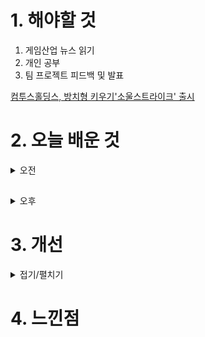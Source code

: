 
# 1. 해야할 것

1. 게임산업 뉴스 읽기 
2. 개인 공부  
3. 팀 프로젝트 피드백 및 발표

[컴투스홀딩스, 방치형 키우기'소울스트라이크' 출시](https://www.gamemeca.com/view.php?gid=1745019)



# 2. 오늘 배운 것

<details>
<summary>오전</summary>

## 팀 프로젝트 피드백

< 안영일, 김탁영 멘토님 피드백 >

Q. 여기서 중점을 둔 것, 전달하고자 하는 게임성이 무엇인가?

Q. 몬스터가 느낌표가 뜨는 확률은 몇 퍼센트냐?

Q. 보스의 공격 모션 중 플레이어가 공격하면 모션이 끊기는 것이 있나?\
플레이어가 몬스터를 공격해서 타격이 성공했을 때, 몬스터의 경직 또는 동작 멈춤이 없음.\
이어지는 동작에서 다른 모션이 나왔으면 좋겠다. 그런 것들이 플레이어 입장에서 짤짤이가 됨.
****
< 기타 >

쌓는 건 어려운데, 소비에 대한 피드백이 너무 가치가 없다.\ 
- 얻는 걸 더 잘 얻게 하고, 소비도 접근성을 늘리면 더 좋지 않을까?

게임에서 보통 일반 몹과 싸워서 게이지를 채운 상태로 보스에게 갔을 때 게이지 먼저 쓰고 싸우는 형태\
- 플레이어에게 편의성을 주는 건데 지금 이게 없다.

스페셜 게이지 - 보상 심리에 비해 노력이 과하게 들어간다. 역으로 너무 피드백이 강하면 그것만 유도하게 됨.

> 세키로의 경우 - 몬스터의 공격력이 높으면 플레이어가 체간쌓는게 쉽고, 공격력이 낮으면 체간쌓는 게 어려움.

- 새로운 유저는 느낌표도 모를 것.
- 느낌표가 떠서 게이지를 채우고 싸우는 것은 이 게임의 일부분.
- 게이지에 대한 유저 경험은 다를 것을 생각해라.

- 공격범위가 너무 작음. 플레이하는 입장에서는 공격범위가 넓은 게 좋음.

내가 가장 좋았던 플레이 경험과 내가 만든 게임을 계속 비교하면서 이게 재미있나? 밋밋하지 않은가? 하고 계속 생각해야 함. 비교분석하며 발전시켜야 함.
****
< 레벨디자인 > 

- 실외에서 실내로 나가는 것 좋았다.
- 실내에서의 전투가 난잡하다. 2마리가 아니라 1마리가 낫지 않았을까?
- 2마리가 나오는 것은 게임의 중후반부에 사용된다.(세키로의 경우)
- 플레이어가 전투 경험을 숙달하게 하기 위해서는 생각보다 학습 경험이 많이 필요함.

- 플레이어가 처음에 보스룸까지 바로 갈 수 있느냐?
- 각 방이 비슷한 느낌이 듦. 간단한 세팅만으로도 조명으로도 플레이어가 환경을 다르게 느끼게 할 수 있음. 플레이어가 지루하지않게 할 환경을 만들어야 함.
- 환경 변화로 플레이어는 여기가 보스 방
> 벽에 그 섹터에 네이밍을 적어두는 데, 
> 크게크게 더미로 하는 게 나음. 그래비티가 너무 세세해도 플레이어는 그냥 지나침.
> 빛을 이용
> 빛나는 오브젝트들을 배치하면
> 메마른 환경이지만, 어느 방에는 꽃이 피어있다. 환경의 변화. 문의 모양 형태

내부에서 외부로 나갈 때 - 보스를 죽이면 벽이 부서짐. 불이 꺼짐. 보스 눈만 보임. 가까이 가면 실루엣이 점점 노출되게. 연출적인 요소. 

- 사람들이 흥분하게 집중하게, 약간의 연출적인 요소를 추가해도 다 달라짐.
- 유저들에게 어필. 사람들의 몰입감을 높히는 장치.

레벨디자인의 디테일
덩치가 큰 몬스터가 있는 지역 - 벽이 깨져있음.
빠른 몬스터가 있는 지역 - 벽에 그을음이 있음. 긁힌 자국이 있음.

****
< 현재 만들어 놓은 기획서 >
```
현재 어떤 데이터를 쓰는 걸 적어야 아는 사람만 알 수 있는 문서. 
설명이 들어가야함. 
저를 뽑아주세요하는 포트폴리오를 만들기 위해서는 현재 포장을 많이 해야할 것이다.
뭐에 대해서 얘기하고자 하냐? 어떤 데이터를 쓰는 걸 적는 것보다
UI 표현 방식, 이미지 
```
****
< 무기 >
```
스패너 보기에 살상력이 있는 무기처럼 보이진 않다. 약간 아쉽다.
무기를 점점 더 발전시키는 게 어떻냐? 바꿔 끼워서 무기를 만든다면, 유저에게 또다른 재미있는 고민을 하게 할 수 있음. 무기를 쓰고 버리는 게 아니라. 
기획의 차별화를 둔다는 것은 이런 것. 플레이어에게 변수를 줘라. -> 세키로의 의수강화, P의거짓은 무기 조합. 
게임 내 전체적인 플로우안에 존재하는 톤앤매너가 존재함. 게임의 중요 부분은 안 건드리고 사이드에 변화를 준다. 소모성 아이템. 피지컬적인 부분을 보완해주는. 이런 방향은 어떤가?
이것만 해서 이걸 얻을 수 있어. 획일적인 것이 아니라. 이걸안해도 이걸 얻을 수 있어. 선택지의 폭을 넓혀봐라.
```
****
> 그냥 보스를 처음부터 가게하는 것이 어땠는가? 자유도를 높이는 것. 어차피 젤다에서도 용이다 하고 가서 처음부터 죽는다. 

> 어드벤처 요소가 있어야 함. 

> 더 완성을 시켜서 만들면 좋은 포트폴리오가 될 것.
> 레벨을 수정에 수정을 더한게 보인다.
> 원안과 최종본이 얼마나 달라졌는지 포트폴리오에 보여주는 것 굉장히 좋을 것. 

- 뭐든지 비율이 중요함. 강약중약. 공격에 대한 강약중약을 넣어서 플레이어가 리듬감을 느끼게 해라. 연속기도 약중강

- 게이지가 다 차면 플레이어 몸에 이펙트가 뾰로롱 차서 시각적으로 보이게 하는 것 어떤가? 청각적인 것 보다 시각적. 그리고 오감을 만족해야함.

- 전투를 봐야하는 상황. HP와 게이지창을 보기 힘듦. 잠깐의 시선을 안함. 그래서 플레이어 자체에 시각적인 것을 넣어야 함.
</details>

##

<details>
<summary>오후</summary>


</details>




# 3. 개선

<details>
<summary>접기/펼치기</summary>


</details>



# 4. 느낀점
```

```


